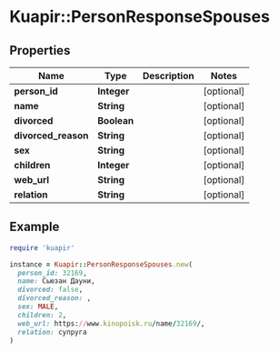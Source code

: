 # Kuapir::PersonResponseSpouses

## Properties

| Name | Type | Description | Notes |
| ---- | ---- | ----------- | ----- |
| **person_id** | **Integer** |  | [optional] |
| **name** | **String** |  | [optional] |
| **divorced** | **Boolean** |  | [optional] |
| **divorced_reason** | **String** |  | [optional] |
| **sex** | **String** |  | [optional] |
| **children** | **Integer** |  | [optional] |
| **web_url** | **String** |  | [optional] |
| **relation** | **String** |  | [optional] |

## Example

```ruby
require 'kuapir'

instance = Kuapir::PersonResponseSpouses.new(
  person_id: 32169,
  name: Сьюзан Дауни,
  divorced: false,
  divorced_reason: ,
  sex: MALE,
  children: 2,
  web_url: https://www.kinopoisk.ru/name/32169/,
  relation: супруга
)
```

